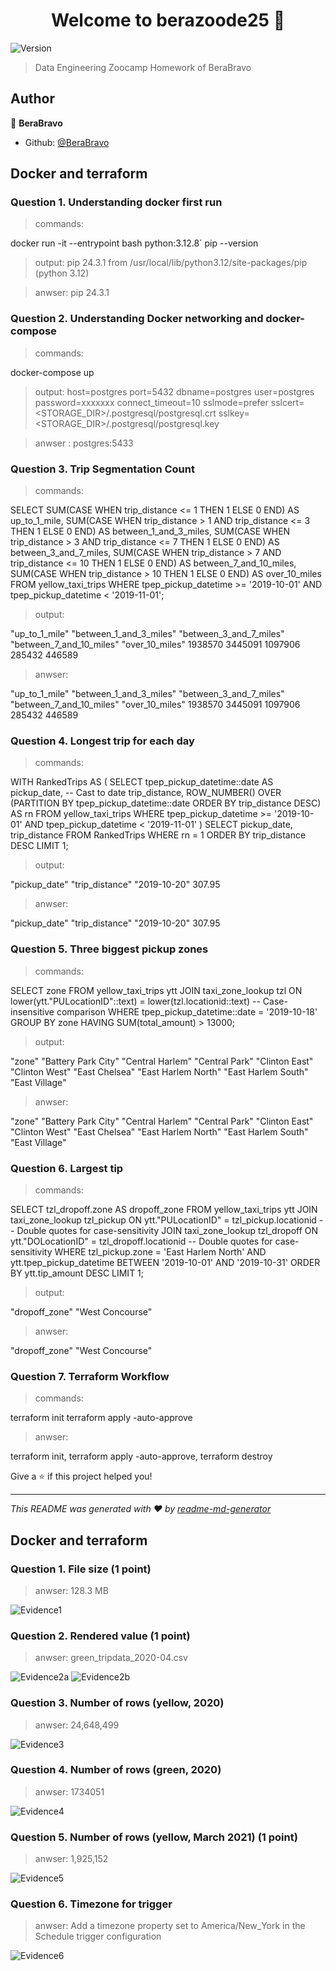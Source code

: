 <h1 align="center">Welcome to berazoode25 👋</h1>
<p>
  <img alt="Version" src="https://img.shields.io/badge/version-1-blue.svg?cacheSeconds=2592000" />
</p>

> Data Engineering Zoocamp Homework of BeraBravo

## Author

👤 **BeraBravo**

* Github: [@BeraBravo](https://github.com/BeraBravo)

##  Docker and terraform 

### Question 1. Understanding docker first run

> commands: 

docker run -it --entrypoint bash python:3.12.8´
pip --version

> output:
pip 24.3.1 from /usr/local/lib/python3.12/site-packages/pip (python 3.12)

> anwser: pip 24.3.1 


### Question 2. Understanding Docker networking and docker-compose

> commands:

docker-compose up

> output:
host=postgres port=5432 dbname=postgres user=postgres password=xxxxxxx connect_timeout=10 sslmode=prefer sslcert=<STORAGE_DIR>/.postgresql/postgresql.crt sslkey=<STORAGE_DIR>/.postgresql/postgresql.key

> anwser : postgres:5433

### Question 3. Trip Segmentation Count

> commands: 

SELECT
  SUM(CASE WHEN trip_distance <= 1 THEN 1 ELSE 0 END) AS up_to_1_mile,
  SUM(CASE WHEN trip_distance > 1 AND trip_distance <= 3 THEN 1 ELSE 0 END) AS between_1_and_3_miles,
  SUM(CASE WHEN trip_distance > 3 AND trip_distance <= 7 THEN 1 ELSE 0 END) AS between_3_and_7_miles,
  SUM(CASE WHEN trip_distance > 7 AND trip_distance <= 10 THEN 1 ELSE 0 END) AS between_7_and_10_miles,
  SUM(CASE WHEN trip_distance > 10 THEN 1 ELSE 0 END) AS over_10_miles
FROM
  yellow_taxi_trips
WHERE
  tpep_pickup_datetime >= '2019-10-01' AND tpep_pickup_datetime < '2019-11-01';

> output:

"up_to_1_mile"	"between_1_and_3_miles"	"between_3_and_7_miles"	"between_7_and_10_miles"	"over_10_miles"
1938570	3445091	1097906	285432	446589

> anwser:

"up_to_1_mile"	"between_1_and_3_miles"	"between_3_and_7_miles"	"between_7_and_10_miles"	"over_10_miles"
1938570	3445091	1097906	285432	446589

### Question 4. Longest trip for each day

> commands: 

WITH RankedTrips AS (
    SELECT
        tpep_pickup_datetime::date AS pickup_date,  -- Cast to date
        trip_distance,
        ROW_NUMBER() OVER (PARTITION BY tpep_pickup_datetime::date ORDER BY trip_distance DESC) AS rn
    FROM yellow_taxi_trips
    WHERE tpep_pickup_datetime >= '2019-10-01' AND tpep_pickup_datetime < '2019-11-01'
)
SELECT pickup_date, trip_distance
FROM RankedTrips
WHERE rn = 1
ORDER BY trip_distance DESC
LIMIT 1;

> output:

"pickup_date"	"trip_distance"
"2019-10-20"	307.95

> anwser:  

"pickup_date"	"trip_distance"
"2019-10-20"	307.95

### Question 5. Three biggest pickup zones

> commands: 

SELECT
    zone
FROM
    yellow_taxi_trips ytt
JOIN
    taxi_zone_lookup tzl ON lower(ytt."PULocationID"::text) = lower(tzl.locationid::text) -- Case-insensitive comparison
WHERE
    tpep_pickup_datetime::date = '2019-10-18'
GROUP BY
    zone
HAVING
    SUM(total_amount) > 13000;

> output:

"zone"
"Battery Park City"
"Central Harlem"
"Central Park"
"Clinton East"
"Clinton West"
"East Chelsea"
"East Harlem North"
"East Harlem South"
"East Village"


> anwser:  

"zone"
"Battery Park City"
"Central Harlem"
"Central Park"
"Clinton East"
"Clinton West"
"East Chelsea"
"East Harlem North"
"East Harlem South"
"East Village"


### Question 6. Largest tip

> commands: 

SELECT tzl_dropoff.zone AS dropoff_zone
FROM yellow_taxi_trips ytt
JOIN taxi_zone_lookup tzl_pickup ON ytt."PULocationID" = tzl_pickup.locationid  -- Double quotes for case-sensitivity
JOIN taxi_zone_lookup tzl_dropoff ON ytt."DOLocationID" = tzl_dropoff.locationid  -- Double quotes for case-sensitivity
WHERE tzl_pickup.zone = 'East Harlem North'
  AND ytt.tpep_pickup_datetime BETWEEN '2019-10-01' AND '2019-10-31'
ORDER BY ytt.tip_amount DESC
LIMIT 1;

> output:

"dropoff_zone"
"West Concourse"

> anwser: 

"dropoff_zone"
"West Concourse"

### Question 7. Terraform Workflow

> commands: 

terraform init
terraform apply -auto-approve


> anwser: 

terraform init, terraform apply -auto-approve, terraform destroy



Give a ⭐️ if this project helped you!

***
_This README was generated with ❤️ by [readme-md-generator](https://github.com/kefranabg/readme-md-generator)_


##  Docker and terraform 

### Question 1. File size (1 point)

> anwser: 
128.3 MB

![Evidence1](question1.png)

### Question 2. Rendered value (1 point)

> anwser: 
green_tripdata_2020-04.csv

![Evidence2a](question2-a.png)
![Evidence2b](question2-b.png)

### Question 3. Number of rows (yellow, 2020)

> anwser: 
24,648,499

![Evidence3](question3.png)

### Question 4. Number of rows (green, 2020)

> anwser: 
1734051

![Evidence4](question4.png)


### Question 5. Number of rows (yellow, March 2021) (1 point)

> anwser: 
1,925,152

![Evidence5](question5.png)

### Question 6. Timezone for trigger 

> anwser: 
Add a timezone property set to America/New_York in the Schedule trigger configuration

![Evidence6](question6.png)












